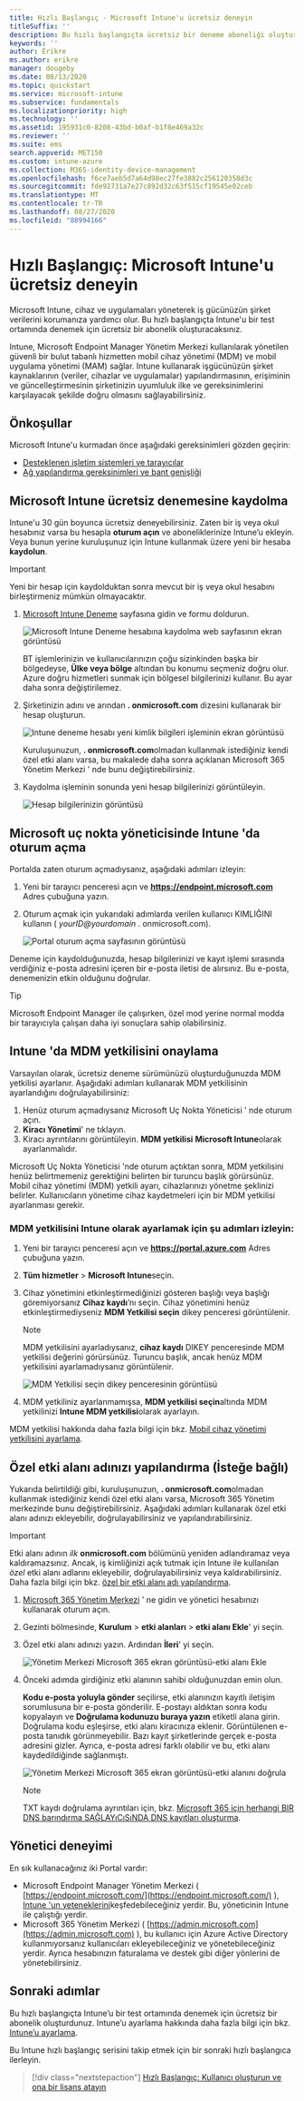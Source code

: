 ```yaml
---
title: Hızlı Başlangıç - Microsoft Intune'u ücretsiz deneyin
titleSuffix: ''
description: Bu hızlı başlangıçta ücretsiz bir deneme aboneliği oluşturacak, desteklenen yapılandırmaları ve ağ gereksinimlerini anlayacak ve isterseniz kendi etki alanı adınızı yapılandıracaksınız.
keywords: ''
author: Erikre
ms.author: erikre
manager: dougeby
ms.date: 08/13/2020
ms.topic: quickstart
ms.service: microsoft-intune
ms.subservice: fundamentals
ms.localizationpriority: high
ms.technology: ''
ms.assetid: 195931c0-8208-43bd-b0af-b1f8e469a32c
ms.reviewer: ''
ms.suite: ems
search.appverid: MET150
ms.custom: intune-azure
ms.collection: M365-identity-device-management
ms.openlocfilehash: f6ce7aeb5d7a64d98ec27fe3882c256120358d3c
ms.sourcegitcommit: fde92731a7e27c892d32c63f515cf19545e02ceb
ms.translationtype: MT
ms.contentlocale: tr-TR
ms.lasthandoff: 08/27/2020
ms.locfileid: "88994166"
---
```

# <a name="quickstart-try-microsoft-intune-for-free"></a>Hızlı Başlangıç: Microsoft Intune'u ücretsiz deneyin

Microsoft Intune, cihaz ve uygulamaları yöneterek iş gücünüzün şirket verilerini korumanıza yardımcı olur. Bu hızlı başlangıçta Intune'u bir test ortamında denemek için ücretsiz bir abonelik oluşturacaksınız.

Intune, Microsoft Endpoint Manager Yönetim Merkezi kullanılarak yönetilen güvenli bir bulut tabanlı hizmetten mobil cihaz yönetimi (MDM) ve mobil uygulama yönetimi (MAM) sağlar. Intune kullanarak işgücünüzün şirket kaynaklarının (veriler, cihazlar ve uygulamalar) yapılandırmasının, erişiminin ve güncelleştirmesinin şirketinizin uyumluluk ilke ve gereksinimlerini karşılayacak şekilde doğru olmasını sağlayabilirsiniz.

## <a name="prerequisites"></a>Önkoşullar
Microsoft Intune'u kurmadan önce aşağıdaki gereksinimleri gözden geçirin:

- [Desteklenen işletim sistemleri ve tarayıcılar](supported-devices-browsers.md)
- [Ağ yapılandırma gereksinimleri ve bant genişliği](network-bandwidth-use.md)

## <a name="sign-up-for-a-microsoft-intune-free-trial"></a>Microsoft Intune ücretsiz denemesine kaydolma

Intune'u 30 gün boyunca ücretsiz deneyebilirsiniz. Zaten bir iş veya okul hesabınız varsa bu hesapla **oturum açın** ve aboneliklerinize Intune’u ekleyin. Veya bunun yerine kuruluşunuz için Intune kullanmak üzere yeni bir hesaba **kaydolun**.

> [!IMPORTANT]
> Yeni bir hesap için kaydolduktan sonra mevcut bir iş veya okul hesabını birleştirmeniz mümkün olmayacaktır.

1. [Microsoft Intune Deneme](https://go.microsoft.com/fwlink/?linkid=2019088) sayfasına gidin ve formu doldurun.

    ![Microsoft Intune Deneme hesabına kaydolma web sayfasının ekran görüntüsü](./media/free-trial-sign-up/account-sign-up-site-full-browser.png)

    BT işlemlerinizin ve kullanıcılarınızın çoğu sizinkinden başka bir bölgedeyse, **Ülke veya bölge** altından bu konumu seçmeniz doğru olur. Azure doğru hizmetleri sunmak için bölgesel bilgilerinizi kullanır. Bu ayar daha sonra değiştirilemez.

2. Şirketinizin adını ve arından **. onmicrosoft.com** dizesini kullanarak bir hesap oluşturun. 

    ![Intune deneme hesabı yeni kimlik bilgileri işleminin ekran görüntüsü](./media/free-trial-sign-up/account-sign-up-site-user-id.png)

    Kuruluşunuzun, **. onmicrosoft.com**olmadan kullanmak istediğiniz kendi özel etki alanı varsa, bu makalede daha sonra açıklanan Microsoft 365 Yönetim Merkezi ' nde bunu değiştirebilirsiniz.

3. Kaydolma işleminin sonunda yeni hesap bilgilerinizi görüntüleyin.

    ![Hesap bilgilerinizin görüntüsü](./media/free-trial-sign-up/intune-end-of-sign-up-process.png) 

## <a name="sign-in-to-intune-in-the-microsoft-endpoint-manager"></a>Microsoft uç nokta yöneticisinde Intune 'da oturum açma

Portalda zaten oturum açmadıysanız, aşağıdaki adımları izleyin:

1. Yeni bir tarayıcı penceresi açın ve **https://endpoint.microsoft.com** Adres çubuğuna yazın. 
2. Oturum açmak için yukarıdaki adımlarda verilen kullanıcı KIMLIĞINI kullanın ( *yourID@yourdomain* . onmicrosoft.com).

    ![Portal oturum açma sayfasının görüntüsü](./media/free-trial-sign-up/azure-portal-signin.png)

Deneme için kaydolduğunuzda, hesap bilgilerinizi ve kayıt işlemi sırasında verdiğiniz e-posta adresini içeren bir e-posta iletisi de alırsınız. Bu e-posta, denemenizin etkin olduğunu doğrular.

> [!TIP]
> Microsoft Endpoint Manager ile çalışırken, özel mod yerine normal modda bir tarayıcıyla çalışan daha iyi sonuçlara sahip olabilirsiniz.

## <a name="confirm-the-mdm-authority-in-intune"></a>Intune 'da MDM yetkilisini onaylama

Varsayılan olarak, ücretsiz deneme sürümünüzü oluşturduğunuzda MDM yetkilisi ayarlanır. Aşağıdaki adımları kullanarak MDM yetkilisinin ayarlandığını doğrulayabilirsiniz:

1. Henüz oturum açmadıysanız Microsoft Uç Nokta Yöneticisi ' nde oturum açın.
2. **Kiracı Yönetimi**' ne tıklayın.
3. Kiracı ayrıntılarını görüntüleyin. **MDM yetkilisi** **Microsoft Intune**olarak ayarlanmalıdır.

Microsoft Uç Nokta Yöneticisi 'nde oturum açtıktan sonra, MDM yetkilisini henüz belirtmemeniz gerektiğini belirten bir turuncu başlık görürsünüz. Mobil cihaz yönetimi (MDM) yetkili ayarı, cihazlarınızı yönetme şeklinizi belirler. Kullanıcıların yönetime cihaz kaydetmeleri için bir MDM yetkilisi ayarlanması gerekir.

### <a name="to-set-the-mdm-authority-to-intune-follow-these-steps"></a>MDM yetkilisini Intune olarak ayarlamak için şu adımları izleyin:

1. Yeni bir tarayıcı penceresi açın ve **https://portal.azure.com** Adres çubuğuna yazın. 
2. **Tüm hizmetler**  >  **Microsoft Intune**seçin.
3. Cihaz yönetimini etkinleştirmediğinizi gösteren başlığı veya başlığı göremiyorsanız **Cihaz kaydı**’nı seçin. Cihaz yönetimini henüz etkinleştirmediyseniz **MDM Yetkilisi seçin** dikey penceresi görüntülenir.

    > [!NOTE]
    > MDM yetkilisini ayarladıysanız, **cihaz kaydı** DIKEY penceresinde MDM yetkilisi değerini görürsünüz. Turuncu başlık, ancak henüz MDM yetkilisini ayarlamadıysanız görüntülenir. 

    ![MDM Yetkilisi seçin dikey penceresinin görüntüsü](./media/free-trial-sign-up/choose-mdm-authority.png) 

4. MDM yetkiliniz ayarlanmamışsa, **MDM yetkilisi seçin**altında MDM yetkilinizi **Intune MDM yetkilisi**olarak ayarlayın.

MDM yetkilisi hakkında daha fazla bilgi için bkz. [Mobil cihaz yönetimi yetkilisini ayarlama](mdm-authority-set.md).

## <a name="configure-your-custom-domain-name-optional"></a>Özel etki alanı adınızı yapılandırma (İsteğe bağlı)

Yukarıda belirtildiği gibi, kuruluşunuzun, **. onmicrosoft.com**olmadan kullanmak istediğiniz kendi özel etki alanı varsa, Microsoft 365 Yönetim merkezinde bunu değiştirebilirsiniz. Aşağıdaki adımları kullanarak özel etki alanı adınızı ekleyebilir, doğrulayabilirsiniz ve yapılandırabilirsiniz.  

> [!IMPORTANT]
> Etki alanı adının *ilk* **onmicrosoft.com** bölümünü yeniden adlandıramaz veya kaldıramazsınız. Ancak, iş kimliğinizi açık tutmak için Intune ile kullanılan *özel* etki alanı adlarını ekleyebilir, doğrulayabilirsiniz veya kaldırabilirsiniz. Daha fazla bilgi için bkz. [özel bir etki alanı adı yapılandırma](custom-domain-name-configure.md).

1. [Microsoft 365 Yönetim Merkezi](https://admin.microsoft.com) ' ne gidin ve yönetici hesabınızı kullanarak oturum açın.

2. Gezinti bölmesinde, **Kurulum**  >  **etki alanları**  >  **etki alanı Ekle**' yi seçin.

3. Özel etki alanı adınızı yazın. Ardından **İleri**' yi seçin.

   ![Yönetim Merkezi Microsoft 365 ekran görüntüsü-etki alanı Ekle](./media/free-trial-sign-up/domain-custom-add.png)

4. Önceki adımda girdiğiniz etki alanının sahibi olduğunuzdan emin olun. 
    
    **Kodu e-posta yoluyla gönder** seçilirse, etki alanınızın kayıtlı iletişim sorumlusuna bir e-posta gönderilir. E-postayı aldıktan sonra kodu kopyalayın ve **Doğrulama kodunuzu buraya yazın** etiketli alana girin. Doğrulama kodu eşleşirse, etki alanı kiracınıza eklenir. Görüntülenen e-posta tanıdık görünmeyebilir. Bazı kayıt şirketlerinde gerçek e-posta adresini gizler. Ayrıca, e-posta adresi farklı olabilir ve bu, etki alanı kaydedildiğinde sağlanmıştı.

   ![Yönetim Merkezi Microsoft 365 ekran görüntüsü-etki alanını doğrula](./media/free-trial-sign-up/domain-custom-verify.png)

   > [!NOTE]
   > TXT kaydı doğrulama ayrıntıları için, bkz. [Microsoft 365 için herhangi BIR DNS barındırma SAĞLAYıCıSıNDA DNS kayıtları oluşturma](https://support.office.com/article/Create-DNS-records-at-any-DNS-hosting-provider-for-Office-365-7B7B075D-79F9-4E37-8A9E-FB60C1D95166).

## <a name="admin-experiences"></a>Yönetici deneyimi

En sık kullanacağınız iki Portal vardır:
- Microsoft Endpoint Manager Yönetim Merkezi ( [https://endpoint.microsoft.com/](https://endpoint.microsoft.com/) ), [Intune 'un yeteneklerini](what-is-intune.md)keşfedebileceğiniz yerdir. Bu, yöneticinin Intune ile çalıştığı yerdir.
- Microsoft 365 Yönetim Merkezi ( [https://admin.microsoft.com](https://admin.microsoft.com) ), bu kullanıcı için Azure Active Directory kullanmıyorsanız kullanıcıları ekleyebileceğiniz ve yönetebileceğiniz yerdir. Ayrıca hesabınızın faturalama ve destek gibi diğer yönlerini de yönetebilirsiniz.

## <a name="next-steps"></a>Sonraki adımlar

Bu hızlı başlangıçta Intune’u bir test ortamında denemek için ücretsiz bir abonelik oluşturdunuz. Intune’u ayarlama hakkında daha fazla bilgi için bkz. [Intune’u ayarlama](setup-steps.md).

Bu Intune hızlı başlangıç serisini takip etmek için bir sonraki hızlı başlangıca ilerleyin.

> [!div class="nextstepaction"]
> [Hızlı Başlangıç: Kullanıcı oluşturun ve ona bir lisans atayın](quickstart-create-user.md)
